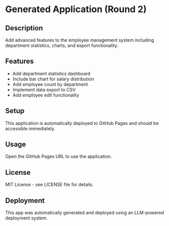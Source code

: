 # Generated Application (Round 2)

## Description
Add advanced features to the employee management system including department statistics, charts, and export functionality.

## Features
- Add department statistics dashboard
- Include bar chart for salary distribution
- Add employee count by department
- Implement data export to CSV
- Add employee edit functionality

## Setup
This application is automatically deployed to GitHub Pages and should be accessible immediately.

## Usage
Open the GitHub Pages URL to use the application.

## License
MIT License - see LICENSE file for details.

## Deployment
This app was automatically generated and deployed using an LLM-powered deployment system.
